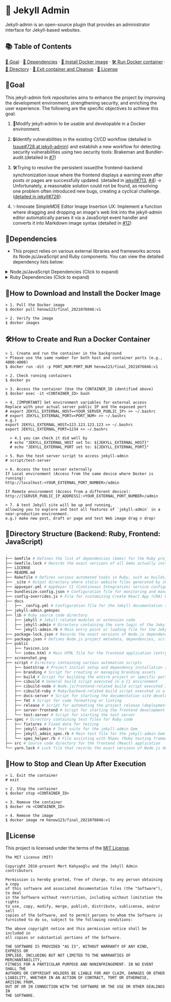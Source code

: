 # 🧪 Jekyll Admin
Jekyll-admin is an open-source plugin that provides an administrator interface for Jekyll-based websites. 
## 📚 Table of Contents

[🚀 Goal](#goal) · [🔗 Dependencies](#dependencies) · [🧪 Install Docker image](#how-to-download-and-install-the-docker-image) · [🛠️ Run Docker container](#how-to-create-and-run-a-docker-container) · [📁 Directory](#directory-structure-backend-ruby-frontend-javascript) · [🧹 Exit container and Cleanup](#how-to-stop-and-clean-up-after-execution) · [📜 License](#license)


## 🚀Goal
This jekyll-admin fork repositories aims to enhance the project by improving the development environment, strengthening security, and enriching the user experience. The following are the specific objectives to achieve this goal:

1. 🐳Modify jekyll-admin to be usable and developable in a Docker environment.

2. 🔒Identify vulnerabilities in the existing CI/CD workflow (detailed in [Issue#728 at jekyll-admin](https://github.com/jekyll/jekyll-admin/issues/728)) and establish a new workflow for detecting security vulnerabilities using two security tools: Brakeman and Bundler-audit.(detailed in [#7](https://github.com/cbnuLeehyunwoo/jekyll-admin/issues/7))

3. 🛠️Trying to resolve the persistent issue(the frontend-backend synchronization issue where the frontend displays a warning even after posts or pages are successfully updated. (detailed in [jekyll#713](https://github.com/jekyll/jekyll-admin/issues/713), [#4](https://github.com/cbnuLeehyunwoo/jekyll-admin/issues/4)) → Unfortunately, a reasonable solution could not be found, as resolving one problem often introduced new bugs, creating a cyclical challenge.([detailed in jekyll#726](https://github.com/jekyll/jekyll-admin/issues/726)).

4. ✨Innovate SimpleMDE Editor Image Insertion UX: Implement a function where dragging and dropping an image's web link into the jekyll-admin editor automatically parses it via a JavaScript event handler and converts it into Markdown image syntax (detailed in [#12](https://github.com/cbnuLeehyunwoo/jekyll-admin/issues/12))

## 🔗Dependencies
- This project relies on various external libraries and frameworks across its Node.js/JavaScript and Ruby components. You can view the detailed dependency lists below:

<details>
<summary>Node.js/JavaScript Dependencies (Click to expand)</summary> 

``` bash
# Production Dependencies

*  brace: 0.9.1
*  classnames: 2.2.6
*  highlight.js: ^9.17.1
*  isomorphic-fetch: 2.2.1
*  js-yaml: 3.13.1
*  lodash: ^4.17.20
*  moment: 2.24.0
*  prop-types: ^15.7.2
*  react: 15.4.1
*  react-ace: 4.1.5
*  react-document-title: ^2.0.3
*  react-dom: 15.4.1
*  react-dropzone: 3.10.0
*  react-hotkeys: ^0.9.0
*  react-modal: ^1.7.3
*  react-notification-system: 0.2.17
*  react-redux: 5.0.1
*  react-router: 3.0.0
*  react-router-redux: 4.0.8
*  react-textarea-autosize: ^5.1.0
*  react-widgets: 4.4.11
*  react-widgets-moment: 4.0.27
*  redux: 3.6.0
*  redux-logger: 2.6.1
*  redux-thunk: 2.1.0
*  rimraf: ^3.0.2
*  simplemde: 1.11.2
*  sortablejs: 1.8.4
*  underscore: 1.9.1

# Development Dependencies

*  bundlesize: ^0.18.0
*  coveralls: ^3.0.9
*  enzyme: ^2.6.0
*  husky: ^0.14.3
*  identity-obj-proxy: ^3.0.0
*  lint-staged: ^4.3.0
*  moment-locales-webpack-plugin: ^1.1.2
*  nock: 10.0.6
*  node-sass: 4.13.1
*  npm-run-all: 4.1.5
*  prettier: ^1.19.1
*  react-addons-test-utils: 15.4.1
*  react-app-rewire-webpack-bundle-analyzer: ^1.1.0
*  react-app-rewired: ^2.1.5
*  react-scripts: 3.4.0
*  react-test-renderer: 15.4.1
*  redux-immutable-state-invariant: 1.2.4
*  redux-mock-store: ^1.0.4
*  webpack-bundle-analyzer: ^3.6.0
```
</details>
<details>
<summary>Ruby Dependencies (Click to expand)</summary>

``` bash
# Runtime Dependencies

*  jekyll: >= 3.7, < 5.0
*  rackup: ~> 2.0
*  sinatra: ~> 4.0
*  sinatra-contrib: ~> 4.0

# Development Dependencies

*  gem-release: ~> 0.7
*  jekyll-redirect-from
*  sinatra-cross_origin: ~> 0.3

# Documentation Dependencies

*  jekyll-seo-tag
*  jekyll-sitemap

# Test Dependencies
*  jekyll: (version depends on ENV["JEKYLL_VERSION"])
*  bigdecimal: (conditional, if RUBY_VERSION >= "3.4" and JEKYLL_VERSION == "~> 3.9")
*  kramdown-parser-gfm: (conditional, if JEKYLL_VERSION == "~> 3.9")
*  rack-test: ~> 2.0
*  rake: >= 10.0
*  rspec: ~> 3.4
*  rubocop-jekyll: ~> 0.14.0
```
</details>

## 🧪How to Download and Install the Docker Image
``` text
> 1. Pull the Docker image
$ docker pull henow123/final_2021076046:v1

> 2. Verify the image
$ docker images
```
<h2 id="how-to-create-and-run-a-docker-container">🛠️How to Create and Run a Docker Container</h2>

``` text
> 1. Create and run the container in the background
> Please use the same number for both host and container ports (e.g., 4000:4000)
$ docker run -dit -p PORT_NUM:PORT_NUM henow123/final_2021076046:v1

> 2. Check running containers
$ docker ps

> 3. Access the container (Use the CONTAINER_ID identified above)
$ docker exec -it <CONTAINER_ID> bash

> 4. [IMPORTANT] Set environment variables for external access
Replace with your actual server public IP and the exposed port
# export JEKYLL_EXTERNAL_HOST=<YOUR_SERVER_PUBLIC_IP> >> ~/.bashrc
# export JEKYLL_EXTERNAL_PORT=<PORT_NUM> >> ~/.bashrc
e.g.) 
export JEKYLL_EXTERNAL_HOST=123.123.123.123 >> ~/.bashrc
export JEKYLL_EXTERNAL_PORT=1234 >> ~/.bashrc

  > 4.1 you can check it did well by
  # echo "JEKYLL_EXTERNAL_HOST set to: ${JEKYLL_EXTERNAL_HOST}" 
  # echo "JEKYLL_EXTERNAL_PORT set to: ${JEKYLL_EXTERNAL_PORT}" 

> 5. Run the test server script to access jekyll-admin
# script/test-server

> 6. Access the test server externally
If Local environment (Access from the same device where Docker is running):
http://localhost:<YOUR_EXTERNAL_PORT_NUMBER>/admin

If Remote environment (Access from a different device):
http://[SERVER_PUBLIC_IP_ADDRESS]:<YOUR_EXTERNAL_PORT_NUMBER>/admin

> 7. A test Jekyll site will be up and running, 
allowing you to explore and test all features of `jekyll-admin` in a near-production environment.
e.g.) make new post, draft or page and test Web image drag n drop!
```

## 📁Directory Structure (Backend: Ruby, Frontend: JavaScript)

``` bash
.
├── Gemfile # Defines the list of dependencies (Gems) for the Ruby project
├── Gemfile.lock # Records the exact versions of all Gems actually installed when bundle install is executed
├── LICENSE
├── README.md
├── Rakefile # Defines various automated tasks in Ruby, such as builds, tests, and deployments
├── _site # Output directory where static website files generated by Jekyll from source files are stored
├── appveyor.yml # AppVeyor CI (Continuous Integration) service configuration file (primarily for automating builds and tests in Windows environments)
├── bundlesize.config.json # Configuration file for monitoring and managing JavaScript bundle sizes
├── config-overrides.js # File for customizing Create React App (CRA) Webpack settings without ejecting
├── docs
│   ├── _config.yml # Configuration file for the Jekyll documentation site
├── jekyll-admin.gemspec
├── lib # Ruby source code directory
│   ├── jekyll # Jekyll-related modules or extension code
│   ├── jekyll-admin # Directory containing the core logic of the Jekyll Admin plugin
│   └── jekyll-admin.rb # Main entry point or loading file for the Jekyll Admin Gem
├── package-lock.json # Records the exact versions of Node.js dependencies (packages) installed using npm
├── package.json # Defines Node.js project metadata, dependencies, scripts, etc.
├── public
│   ├── favicon.ico
│   └── index.html # Main HTML file for the frontend application (entry point for React app)
├── screenshot.png
├── script # Directory containing various automation scripts
│   ├── bootstrap # Project initial setup and dependency installation script
│   ├── branding # Script for creating or managing branding assets
│   ├── build # Script for building the entire project or specific parts
│   ├── cibuild # General build script executed in a CI environment
│   ├── cibuild-node # Node.js/frontend-related build script executed in a CI environment
│   ├── cibuild-ruby # Ruby/backend-related build script executed in a CI environment
│   ├── docs-server # Script for starting the documentation site development server
│   ├── fmt # Script for code formatting or linting
│   ├── release # Script for automating the project release (deployment) process
│   ├── server-frontend # Script for starting the frontend development server
│   └── test-server # Script for starting the test server
├── spec # Directory containing test files for Ruby code
│   ├── fixtures # Fixed data for testing
│   ├── jekyll-admin # Test suite for the jekyll-admin Gem
│   ├── jekyll_admin_spec.rb # Main test file for the jekyll-admin Gem
│   └── spec_helper.rb # File assisting with RSpec (Ruby testing framework) test configuration
├── src # Source code directory for the frontend (React) application
└── yarn.lock # Lock file that records the exact versions of Node.js dependencies installed using Yarn (Node.js package manager)
```
## 🧹How to Stop and Clean Up After Execution
``` text
> 1. Exit the container
# exit

> 2. Stop the container
$ docker stop <CONTAINER_ID>

> 3. Remove the container
$ docker rm <CONTAINER_ID>

> 4. Remove the image
$ docker image rm henow123/final_2021076046:v1
```
## 📜License
This project is licensed  under the terms of the [MIT License](https://opensource.org/licenses/MIT).
```
The MIT License (MIT)

Copyright 2016-present Mert Kahyaoğlu and the Jekyll Admin contributors

Permission is hereby granted, free of charge, to any person obtaining a copy
of this software and associated documentation files (the "Software"), to deal
in the Software without restriction, including without limitation the rights
to use, copy, modify, merge, publish, distribute, sublicense, and/or sell
copies of the Software, and to permit persons to whom the Software is
furnished to do so, subject to the following conditions:

The above copyright notice and this permission notice shall be included in
all copies or substantial portions of the Software.

THE SOFTWARE IS PROVIDED "AS IS", WITHOUT WARRANTY OF ANY KIND, EXPRESS OR
IMPLIED, INCLUDING BUT NOT LIMITED TO THE WARRANTIES OF MERCHANTABILITY,
FITNESS FOR A PARTICULAR PURPOSE AND NONINFRINGEMENT. IN NO EVENT SHALL THE
AUTHORS OR COPYRIGHT HOLDERS BE LIABLE FOR ANY CLAIM, DAMAGES OR OTHER
LIABILITY, WHETHER IN AN ACTION OF CONTRACT, TORT OR OTHERWISE, ARISING FROM,
OUT OF OR IN CONNECTION WITH THE SOFTWARE OR THE USE OR OTHER DEALINGS IN
THE SOFTWARE.
```
